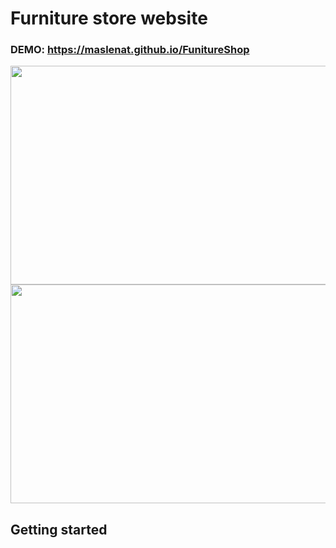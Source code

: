# Furniture store website
<h3>DEMO: <a href="https://maslenat.github.io/FunitureShop/">https://maslenat.github.io/FunitureShop</a></h3>


<img width="600px" height="350px" x src="https://github.com/maslenat/Images/raw/main/funiture.png">
<img width="600px" height="350px" src="https://github.com/maslenat/Images/raw/main/furniture2.png">





## Getting started


